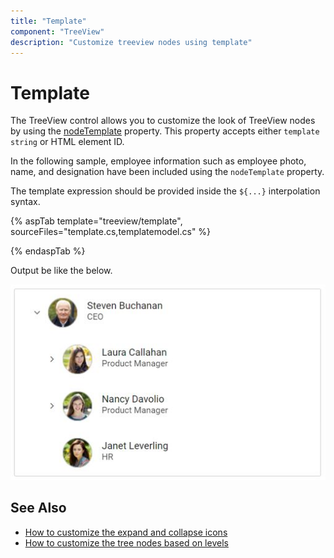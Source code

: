 ```yaml
---
title: "Template"
component: "TreeView"
description: "Customize treeview nodes using template"
---
```


# Template

The TreeView control allows you to customize the look of TreeView nodes by using the [nodeTemplate](https://help.syncfusion.com/cr/aspnetcore-js2/Syncfusion.EJ2~Syncfusion.EJ2.Navigations.TreeView~NodeTemplate.html) property. This property accepts either `template string` or HTML element ID.

In the following sample, employee information such as employee photo, name, and designation have been included using the `nodeTemplate` property.

The template expression should be provided inside the `${...}` interpolation syntax.

{% aspTab template="treeview/template", sourceFiles="template.cs,templatemodel.cs" %}

{% endaspTab %}

Output be like the below.

![TreeView Sample](./images/template.PNG)

## See Also

* [How to customize the expand and collapse icons](./how-to/customize-the-expand-and-collapse-icons)
* [How to customize the tree nodes based on levels](./how-to/customize-the-tree-nodes-based-on-levels)